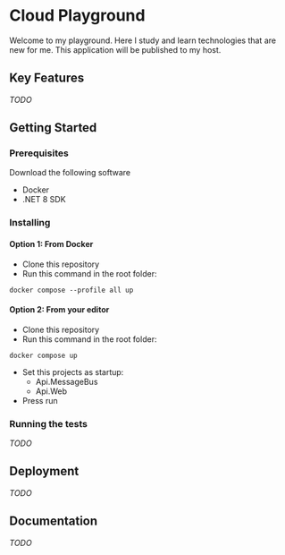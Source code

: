 # Cloud Playground
Welcome to my playground. Here I study and learn technologies that are new for me. 
This application will be published to my host. 

## Key Features
*TODO*

## Getting Started

### Prerequisites
Download the following software
* Docker
* .NET 8 SDK

### Installing
#### Option 1: From Docker
* Clone this repository
* Run this command in the root folder:
```shell
docker compose --profile all up
```

#### Option 2: From your editor
* Clone this repository
* Run this command in the root folder:
```shell
docker compose up
```
* Set this projects as startup:
  * Api.MessageBus
  * Api.Web
* Press run

### Running the tests
*TODO*

## Deployment
*TODO*

## Documentation
*TODO*